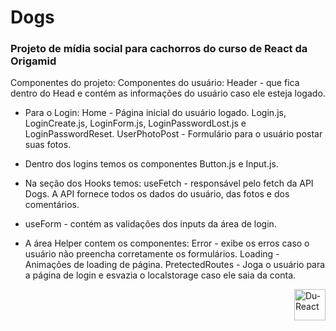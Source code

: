 # Dogs

### Projeto de mídia social para cachorros do curso de React da Origamid

Componentes do projeto:
Componentes do usuário:
Header - que fica dentro do Head e contém as informações do usuário caso ele esteja logado.

- Para o Login:
  Home - Página inicial do usuário logado.
  Login.js, LoginCreate.js, LoginForm.js, LoginPasswordLost.js e LoginPasswordReset.
  UserPhotoPost - Formulário para o usuário postar suas fotos.

- Dentro dos logins temos os componentes Button.js e Input.js.

- Na seção dos Hooks temos:
  useFetch - responsável pelo fetch da API Dogs. A API fornece todos os dados do usuário, das fotos e dos comentários.

- useForm - contém as validações dos inputs da área de login.

- A área Helper contem os componentes:
  Error - exibe os erros caso o usuário não preencha corretamente os formulários.
  Loading - Animações de loading de página.
  PretectedRoutes - Joga o usuário para a página de login e esvazia o localstorage caso ele saia da conta.

<img align="right" alt="Du-React" height="50" src= "https://img.shields.io/badge/React-20232A?style=for-the-badge&logo=react&logoColor=61DAFB">

